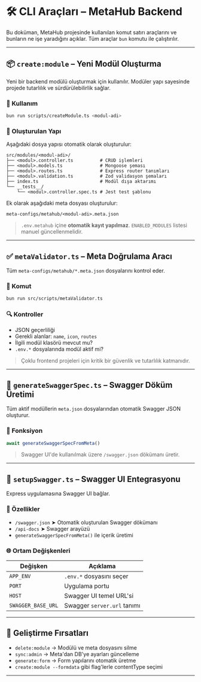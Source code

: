 

# 🛠️ CLI Araçları – MetaHub Backend

Bu doküman, MetaHub projesinde kullanılan komut satırı araçlarını ve bunların ne işe yaradığını açıklar. Tüm araçlar `bun` komutu ile çalıştırılır.

---

## 📦 `create:module` – Yeni Modül Oluşturma

Yeni bir backend modülü oluşturmak için kullanılır. Modüler yapı sayesinde projede tutarlılık ve sürdürülebilirlik sağlar.

### 📌 Kullanım

```bash
bun run scripts/createModule.ts <modul-adi>
```

### 📁 Oluşturulan Yapı

Aşağıdaki dosya yapısı otomatik olarak oluşturulur:

```
src/modules/<modul-adi>/
├── <modul>.controller.ts          # CRUD işlemleri
├── <modul>.models.ts              # Mongoose şeması
├── <modul>.routes.ts              # Express router tanımları
├── <modul>.validation.ts          # Zod validasyon şemaları
├── index.ts                       # Modül dışa aktarımı
└── __tests__/
    └── <modul>.controller.spec.ts # Jest test şablonu
```

Ek olarak aşağıdaki meta dosyası oluşturulur:

```
meta-configs/metahub/<modul-adi>.meta.json
```

> `.env.metahub` içine **otomatik kayıt yapılmaz**. `ENABLED_MODULES` listesi manuel güncellenmelidir.

---

## ✅ `metaValidator.ts` – Meta Doğrulama Aracı

Tüm `meta-configs/metahub/*.meta.json` dosyalarını kontrol eder.

### 📌 Komut

```bash
bun run src/scripts/metaValidator.ts
```

### 🔍 Kontroller

- JSON geçerliliği
- Gerekli alanlar: `name`, `icon`, `routes`
- İlgili modül klasörü mevcut mu?
- `.env.*` dosyalarında modül aktif mi?

> Çoklu frontend projeleri için kritik bir güvenlik ve tutarlılık katmanıdır.

---

## 📘 `generateSwaggerSpec.ts` – Swagger Döküm Üretimi

Tüm aktif modüllerin `meta.json` dosyalarından otomatik Swagger JSON oluşturur.

### 📌 Fonksiyon

```ts
await generateSwaggerSpecFromMeta()
```

> Swagger UI'de kullanılmak üzere `/swagger.json` dökümanı üretir.

---

## 🧩 `setupSwagger.ts` – Swagger UI Entegrasyonu

Express uygulamasına Swagger UI bağlar.

### 🚀 Özellikler

- `/swagger.json` ➤ Otomatik oluşturulan Swagger dökümanı
- `/api-docs` ➤ Swagger arayüzü
- `generateSwaggerSpecFromMeta()` ile içerik üretimi

### 🌐 Ortam Değişkenleri

| Değişken      | Açıklama                          |
|---------------|-----------------------------------|
| `APP_ENV`     | `.env.*` dosyasını seçer          |
| `PORT`        | Uygulama portu                    |
| `HOST`        | Swagger UI temel URL'si           |
| `SWAGGER_BASE_URL` | Swagger `server.url` tanımı |

---

## 📌 Geliştirme Fırsatları

- `delete:module` → Modülü ve meta dosyasını silme
- `sync:admin` → Meta'dan DB'ye ayarları güncelleme
- `generate:form` → Form yapılarını otomatik üretme
- `create:module --formdata` gibi flag'lerle contentType seçimi

---
